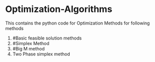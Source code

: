 # Optimization-Algorithms
This contains the python code for Optimization Methods for following methods<br>
1) #Basic feasible solution methods <br>
2) #Simplex Method <br>
3) #Big M method <br>
4) Two Phase simplex method <br>
